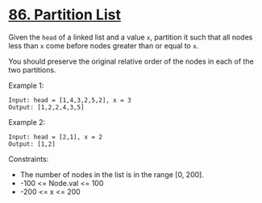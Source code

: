 # [86. Partition List](https://leetcode.com/problems/partition-list/)
 
Given the `head` of a linked list and a value `x`, partition it such that all nodes less than `x` come before nodes greater than or equal to `x`.

You should preserve the original relative order of the nodes in each of the two partitions.


Example 1:

    Input: head = [1,4,3,2,5,2], x = 3
    Output: [1,2,2,4,3,5]

Example 2:

    Input: head = [2,1], x = 2
    Output: [1,2]
 

Constraints:

* The number of nodes in the list is in the range [0, 200].
* -100 <= Node.val <= 100
* -200 <= x <= 200